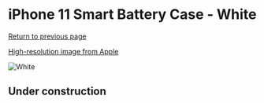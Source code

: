# iPhone 11 Smart Battery Case - White

[Return to previous page](/iphone_xr)

[High-resolution image from Apple](https://store.storeimages.cdn-apple.com/8756/as-images.apple.com/is/MWVJ2?wid=4500&hei=4500&fmt=png)

<div style="width: 512px"><img src="/almost_uncompressed/MWVJ2.webp" alt="White"></div>

## Under construction
